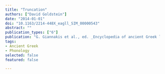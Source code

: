 ```yaml
---
title: "Truncation"
authors: ["David Goldstein"]
date: "2014-01-01"
doi: "10.1163/2214-448X_eagll_SIM_00000543"
abstract: ""
publication_types: ["6"]
publication: "G. Giannakis et al., ed. _Encyclopedia of ancient Greek language and linguistics_, vol. 3:445–446 (Leiden: Brill)"
tags:
- Ancient Greek
- Phonology
selected: false
featured: false

---
```


